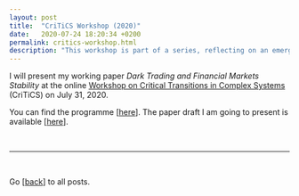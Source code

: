 ```yaml
---
layout: post
title:  "CriTiCS Workshop (2020)"
date:   2020-07-24 18:20:34 +0200
permalink: critics-workshop.html
description: "This workshop is part of a series, reflecting on an emerging movement to develop a mathematical theory for sudden changes in the dynamical behaviour of complex systems, so-called critical transitions. "
---
```


I will present my working paper *Dark Trading and Financial Markets Stability* at the online [Workshop on Critical Transitions in Complex Systems](https://sites.google.com/view/criticaltransitions2020 "Workshop's home page") (CriTiCS) on July 31, 2020.

You can find the programme [[here](https://docs.google.com/spreadsheets/d/1HvBHRzp6_9htIWGSPMvhUvHb2YCG7jtkhHscOAknFZ8/edit#gid=1434950216 "Programme of the Workshop")]. The paper draft I am going to present is available [[here](https://ssrn.com/abstract=3384719 "SSRN abstract")].

<br>

***

<br>

Go [[back](index.html)] to all posts.
